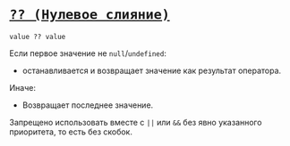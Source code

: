 # [`?? (Нулевое слияние)`](../index.md)

`value ?? value`

Если первое значение не `null`/`undefined`:

- останавливается и возвращает значение как результат оператора.

Иначе:

- Возвращает последнее значение.

Запрещено использовать вместе с `||` или `&&` без явно указанного приоритета, то есть без скобок.

